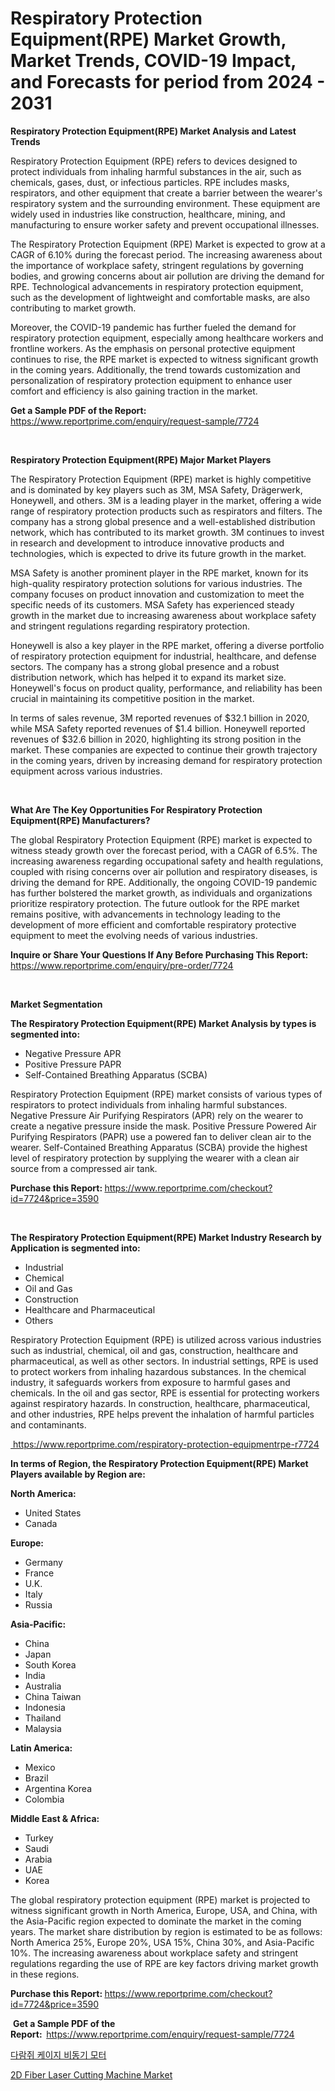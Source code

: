 <p><h1>Respiratory Protection Equipment(RPE) Market Growth, Market Trends, COVID-19 Impact, and Forecasts for period from 2024 - 2031</h1></p><p><strong>Respiratory Protection Equipment(RPE) Market Analysis and Latest Trends</strong></p>
<p><p>Respiratory Protection Equipment (RPE) refers to devices designed to protect individuals from inhaling harmful substances in the air, such as chemicals, gases, dust, or infectious particles. RPE includes masks, respirators, and other equipment that create a barrier between the wearer's respiratory system and the surrounding environment. These equipment are widely used in industries like construction, healthcare, mining, and manufacturing to ensure worker safety and prevent occupational illnesses.</p><p>The Respiratory Protection Equipment (RPE) Market is expected to grow at a CAGR of 6.10% during the forecast period. The increasing awareness about the importance of workplace safety, stringent regulations by governing bodies, and growing concerns about air pollution are driving the demand for RPE. Technological advancements in respiratory protection equipment, such as the development of lightweight and comfortable masks, are also contributing to market growth.</p><p>Moreover, the COVID-19 pandemic has further fueled the demand for respiratory protection equipment, especially among healthcare workers and frontline workers. As the emphasis on personal protective equipment continues to rise, the RPE market is expected to witness significant growth in the coming years. Additionally, the trend towards customization and personalization of respiratory protection equipment to enhance user comfort and efficiency is also gaining traction in the market.</p></p>
<p><strong>Get a Sample PDF of the Report:&nbsp;</strong> <a href="https://www.reportprime.com/enquiry/request-sample/7724">https://www.reportprime.com/enquiry/request-sample/7724</a></p>
<p>&nbsp;</p>
<p><strong>Respiratory Protection Equipment(RPE) Major Market Players</strong></p>
<p><p>The Respiratory Protection Equipment (RPE) market is highly competitive and is dominated by key players such as 3M, MSA Safety, Drägerwerk, Honeywell, and others. 3M is a leading player in the market, offering a wide range of respiratory protection products such as respirators and filters. The company has a strong global presence and a well-established distribution network, which has contributed to its market growth. 3M continues to invest in research and development to introduce innovative products and technologies, which is expected to drive its future growth in the market.</p><p>MSA Safety is another prominent player in the RPE market, known for its high-quality respiratory protection solutions for various industries. The company focuses on product innovation and customization to meet the specific needs of its customers. MSA Safety has experienced steady growth in the market due to increasing awareness about workplace safety and stringent regulations regarding respiratory protection.</p><p>Honeywell is also a key player in the RPE market, offering a diverse portfolio of respiratory protection equipment for industrial, healthcare, and defense sectors. The company has a strong global presence and a robust distribution network, which has helped it to expand its market size. Honeywell's focus on product quality, performance, and reliability has been crucial in maintaining its competitive position in the market.</p><p>In terms of sales revenue, 3M reported revenues of $32.1 billion in 2020, while MSA Safety reported revenues of $1.4 billion. Honeywell reported revenues of $32.6 billion in 2020, highlighting its strong position in the market. These companies are expected to continue their growth trajectory in the coming years, driven by increasing demand for respiratory protection equipment across various industries.</p></p>
<p>&nbsp;</p>
<p><strong>What Are The Key Opportunities For Respiratory Protection Equipment(RPE) Manufacturers?</strong></p>
<p><p>The global Respiratory Protection Equipment (RPE) market is expected to witness steady growth over the forecast period, with a CAGR of 6.5%. The increasing awareness regarding occupational safety and health regulations, coupled with rising concerns over air pollution and respiratory diseases, is driving the demand for RPE. Additionally, the ongoing COVID-19 pandemic has further bolstered the market growth, as individuals and organizations prioritize respiratory protection. The future outlook for the RPE market remains positive, with advancements in technology leading to the development of more efficient and comfortable respiratory protective equipment to meet the evolving needs of various industries.</p></p>
<p><strong>Inquire or Share Your Questions If Any Before Purchasing This Report:</strong> <a href="https://www.reportprime.com/enquiry/pre-order/7724">https://www.reportprime.com/enquiry/pre-order/7724</a></p>
<p>&nbsp;</p>
<p><strong>Market Segmentation</strong></p>
<p><strong>The Respiratory Protection Equipment(RPE) Market Analysis by types is segmented into:</strong></p>
<p><ul><li>Negative Pressure APR</li><li>Positive Pressure PAPR</li><li>Self-Contained Breathing Apparatus (SCBA)</li></ul></p>
<p><p>Respiratory Protection Equipment (RPE) market consists of various types of respirators to protect individuals from inhaling harmful substances. Negative Pressure Air Purifying Respirators (APR) rely on the wearer to create a negative pressure inside the mask. Positive Pressure Powered Air Purifying Respirators (PAPR) use a powered fan to deliver clean air to the wearer. Self-Contained Breathing Apparatus (SCBA) provide the highest level of respiratory protection by supplying the wearer with a clean air source from a compressed air tank.</p></p>
<p><strong>Purchase this Report:&nbsp;</strong><a href="https://www.reportprime.com/checkout?id=7724&price=3590">https://www.reportprime.com/checkout?id=7724&price=3590</a></p>
<p>&nbsp;</p>
<p><strong>The Respiratory Protection Equipment(RPE) Market Industry Research by Application is segmented into:</strong></p>
<p><ul><li>Industrial</li><li>Chemical</li><li>Oil and Gas</li><li>Construction</li><li>Healthcare and Pharmaceutical</li><li>Others</li></ul></p>
<p><p>Respiratory Protection Equipment (RPE) is utilized across various industries such as industrial, chemical, oil and gas, construction, healthcare and pharmaceutical, as well as other sectors. In industrial settings, RPE is used to protect workers from inhaling hazardous substances. In the chemical industry, it safeguards workers from exposure to harmful gases and chemicals. In the oil and gas sector, RPE is essential for protecting workers against respiratory hazards. In construction, healthcare, pharmaceutical, and other industries, RPE helps prevent the inhalation of harmful particles and contaminants.</p></p>
<p><a href="https://www.reportprime.com/respiratory-protection-equipmentrpe-r7724">&nbsp;https://www.reportprime.com/respiratory-protection-equipmentrpe-r7724</a></p>
<p><strong>In terms of Region, the Respiratory Protection Equipment(RPE) Market Players available by Region are:</strong></p>
<p>
    <p> <strong> North America: </strong>
        <ul>
            <li>United States</li>
            <li>Canada</li>
        </ul>
        </p> 
    <p> <strong> Europe: </strong>
        <ul>
            <li>Germany</li>
            <li>France</li>
            <li>U.K.</li>
            <li>Italy</li>
            <li>Russia</li>
        </ul>
        </p> 
    <p> <strong> Asia-Pacific: </strong>
        <ul>
            <li>China</li>
            <li>Japan</li>
            <li>South Korea</li>
            <li>India</li>
            <li>Australia</li>
            <li>China Taiwan</li>
            <li>Indonesia</li>
            <li>Thailand</li>
            <li>Malaysia</li>
        </ul>
        </p> 
    <p> <strong> Latin America: </strong>
        <ul>
            <li>Mexico</li>
            <li>Brazil</li>
            <li>Argentina Korea</li>
            <li>Colombia</li>
        </ul>
        </p> 
    <p> <strong> Middle East & Africa: </strong>
        <ul>
            <li>Turkey</li>
            <li>Saudi</li>
            <li>Arabia</li>
            <li>UAE</li>
            <li>Korea</li>
        </ul>
    </p>
    </p>
<p><p>The global respiratory protection equipment (RPE) market is projected to witness significant growth in North America, Europe, USA, and China, with the Asia-Pacific region expected to dominate the market in the coming years. The market share distribution by region is estimated to be as follows: North America 25%, Europe 20%, USA 15%, China 30%, and Asia-Pacific 10%. The increasing awareness about workplace safety and stringent regulations regarding the use of RPE are key factors driving market growth in these regions.</p></p>
<p><strong>Purchase this Report: </strong><a href="https://www.reportprime.com/checkout?id=7724&price=3590">https://www.reportprime.com/checkout?id=7724&price=3590</a></p>
<p>&nbsp;<strong>Get a Sample PDF of the Report:&nbsp;&nbsp;</strong><a href="https://www.reportprime.com/enquiry/request-sample/7724">https://www.reportprime.com/enquiry/request-sample/7724</a></p>
<p><strong></strong></p>
<p><p><a href="https://github.com/RonSpencer61/Market-Research-Report-List-1/blob/main/418356072410.md">다람쥐 케이지 비동기 모터</a></p><p><a href="https://www.linkedin.com/pulse/2d-fiber-laser-cutting-machine-market-size-share-amp-trends-dqcec">2D Fiber Laser Cutting Machine Market</a></p></p>